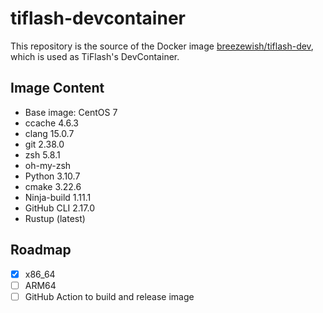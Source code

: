 # tiflash-devcontainer

This repository is the source of the Docker image [breezewish/tiflash-dev](https://hub.docker.com/repository/docker/breezewish/tiflash-dev), which is used as TiFlash's DevContainer.

## Image Content

- Base image: CentOS 7
- ccache 4.6.3
- clang 15.0.7
- git 2.38.0
- zsh 5.8.1
- oh-my-zsh
- Python 3.10.7
- cmake 3.22.6
- Ninja-build 1.11.1
- GitHub CLI 2.17.0
- Rustup (latest)

## Roadmap

- [x] x86_64
- [ ] ARM64
- [ ] GitHub Action to build and release image
